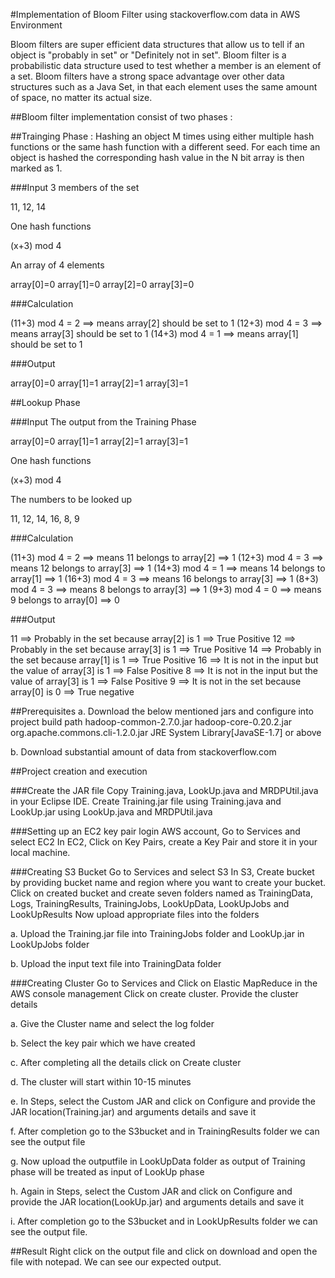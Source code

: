 #Implementation of Bloom Filter using stackoverflow.com data in AWS Environment

Bloom filters are super efficient data structures that allow us to tell if an object is "probably in set" or "Definitely not in set". Bloom filter is a probabilistic data structure used to test whether a member is an element of a set. Bloom filters have a strong space advantage over other data structures such as a Java Set, in that each element uses the same amount of space, no matter its actual size.
 
##Bloom filter implementation consist of two phases :

##Trainging Phase : 
Hashing an object M times using either multiple hash functions or the same hash function with a different seed.
For each time an object is hashed the corresponding hash value in the N bit array is then marked as 1.

###Input
3 members of the set

11, 12, 14
    
One hash functions

(x+3) mod 4

An array of 4 elements

array[0]=0
array[1]=0
array[2]=0
array[3]=0
    
###Calculation

(11+3) mod 4 = 2 ==> means array[2] should be set to 1
(12+3) mod 4 = 3 ==> means array[3] should be set to 1
(14+3) mod 4 = 1 ==> means array[1] should be set to 1
    
###Output

array[0]=0
array[1]=1
array[2]=1
array[3]=1
    
##Lookup Phase

###Input
The output from the Training Phase

array[0]=0
array[1]=1
array[2]=1
array[3]=1
    
One hash functions

(x+3) mod 4
   
The numbers to be looked up

11, 12, 14, 16, 8, 9
    
###Calculation

(11+3) mod 4 = 2 ==> means 11 belongs to array[2] ==> 1
(12+3) mod 4 = 3 ==> means 12 belongs to array[3] ==> 1
(14+3) mod 4 = 1 ==> means 14 belongs to array[1] ==> 1
(16+3) mod 4 = 3 ==> means 16 belongs to array[3] ==> 1
 (8+3) mod 4 = 3 ==> means  8 belongs to array[3] ==> 1
 (9+3) mod 4 = 0 ==> means  9 belongs to array[0] ==> 0
    
###Output

11 ==> Probably in the set because array[2] is 1 ==> True Positive
12 ==> Probably in the set because array[3] is 1 ==> True Positive
14 ==> Probably in the set because array[1] is 1 ==> True Positive
16 ==> It is not in the input but the value of array[3] is 1 ==> False Positive
 8 ==> It is not in the input but the value of array[3] is 1 ==> False Positive
 9 ==> It is not in the set because array[0] is 0 ==> True negative
    


##Prerequisites
a. Download the below mentioned jars and configure into project build path
hadoop-common-2.7.0.jar
hadoop-core-0.20.2.jar
org.apache.commons.cli-1.2.0.jar
JRE System Library[JavaSE-1.7] or above

b. Download substantial amount of data from stackoverflow.com


##Project creation and execution

###Create the JAR file
Copy Training.java, LookUp.java and MRDPUtil.java in your Eclipse IDE.
Create Training.jar file using Training.java and LookUp.jar using LookUp.java and MRDPUtil.java

###Setting up an EC2 key pair
login AWS account, Go to Services and select EC2
In EC2, Click on Key Pairs, create a Key Pair and store it in your local machine.

###Creating S3 Bucket
Go to Services and select S3
In S3, Create bucket by providing bucket name and region where you want to create your bucket.
Click on created bucket and  create seven folders named as TrainingData, Logs, TrainingResults, TrainingJobs, LookUpData, LookUpJobs and LookUpResults
Now  upload appropriate files into the folders

a. Upload the Training.jar file into TrainingJobs folder and LookUp.jar in LookUpJobs folder

b. Upload the input text file into TrainingData folder 

###Creating Cluster 
Go to Services and Click on Elastic MapReduce in the AWS console management
Click on create cluster. Provide the cluster details 

a. Give the Cluster name and select the log folder

b. Select the key pair which we have created

c. After completing all the details click on Create cluster

d. The cluster will start within 10-15 minutes

e. In Steps, select the Custom JAR and click on Configure and provide the JAR location(Training.jar) and arguments details and save it

f. After completion go to the S3bucket and in TrainingResults folder we can see the output file

g. Now upload the outputfile in LookUpData folder as output of Training phase will be treated as input of LookUp phase

h. Again in Steps, select the Custom JAR and click on Configure and provide the JAR location(LookUp.jar) and arguments details and save it

i. After completion go to the S3bucket and in LookUpResults folder we can see the output file.

##Result
Right click on the output file and click on download and open the file with notepad. We can see our expected output.




